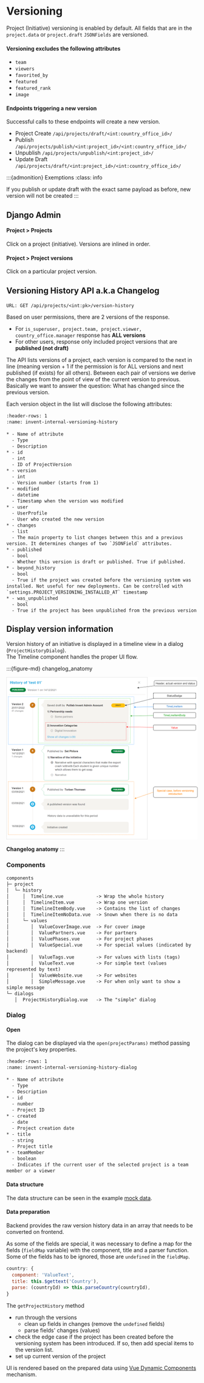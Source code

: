 # Versioning
Project (Initiative) versioning is enabled by default.
All fields that are in the `project.data` or `project.draft` `JSONFields` are versioned.

#### Versioning excludes the following attributes
- `team`
- `viewers`
- `favorited_by`
- `featured`
- `featured_rank`
- `image`

#### Endpoints triggering a new version
Successful calls to these endpoints will create a new version.
- Project Create `/api/projects/draft/<int:country_office_id>/`
- Publish `/api/projects/publish/<int:project_id>/<int:country_office_id>/`
- Unpublish `/api/projects/unpublish/<int:project_id>/`
- Update Draft `/api/projects/draft/<int:project_id>/<int:country_office_id>/`

:::{admonition} Exemptions
:class: info

If you publish or update draft with the exact same payload as before, new version will not be created
:::

## Django Admin

#### Project > Projects
Click on a project (initiative). Versions are inlined in order.

#### Project > Project versions
Click on a particular project version.

## Versioning History API a.k.a Changelog
`URL: GET /api/projects/<int:pk>/version-history`

Based on user permissions, there are 2 versions of the response.
- For `is_superuser, project.team, project.viewer, country_office.manager` response has **ALL versions**
- For other users, response only included project versions that are **published (not draft)**

The API lists versions of a project, each version is compared to the next in line (meaning version + 1 if
the permission is for ALL versions and next published (if exists) for all others).
Between each pair of versions we derive the changes from the point of view of the current version to previous. 
Basically we want to answer the question: What has changed since the previous version.

Each version object in the list will disclose the following attributes:
```{list-table} Versioning History Response attributes
:header-rows: 1
:name: invent-internal-versioning-history

* - Name of attribute
  - Type
  - Description
* - id
  - int
  - ID of ProjectVersion
* - version
  - int
  - Version number (starts from 1)
* - modified
  - datetime
  - Timestamp when the version was modified
* - user
  - UserProfile
  - User who created the new version
* - changes
  - list
  - The main property to list changes between this and a previous version. It determines changes of two `JSONField` attributes.
* - published
  - bool 
  - Whether this version is draft or published. True if published.
* - beyond_history
  - bool
  - True if the project was created before the versioning system was installed. Not useful for new deployments. Can be controlled with `settings.PROJECT_VERSIONING_INSTALLED_AT` timestamp
* - was_unpublished
  - bool
  - True if the project has been unpublished from the previous version
```

## Display version information

Version history of an initiative is displayed in a timeline view in a dialog (`ProjectHistoryDialog`).  
The Timeline component handles the proper UI flow.

:::{figure-md} changelog_anatomy

<img src="./_static/images/changelog_anatomy.png" alt="Changelog anatomy" class="bg-primary mb-1" width="600px">

**Changelog anatomy**
:::

### Components

```
components
├─ project
│  └─ history
│     │  Timeline.vue            -> Wrap the whole history
│     │  TimelineItem.vue        -> Wrap one version
│     │  TimelineItemBody.vue    -> Contains the list of changes
│     │  TimelineItemNoData.vue  -> Snown when there is no data
│     └─ values
│        │  ValueCoverImage.vue  -> For cover image
│        │  ValuePartners.vue    -> For partners
│        │  ValuePhases.vue      -> For project phases
│        │  ValueSpecial.vue     -> For special values (indicated by backend)
│        │  ValueTags.vue        -> For values with lists (tags)
│        │  ValueText.vue        -> For simple text (values represented by text)
│        │  ValueWebsite.vue     -> For websites
│        │  SimpleMessage.vue    -> For when only want to show a simple message
└─ dialogs
   │  ProjectHistoryDialog.vue   -> The "simple" dialog
```

### Dialog

#### Open

The dialog can be displayed via the `open(projectParams)` method passing the project's key properties.

```{list-table} Dialog options
:header-rows: 1
:name: invent-internal-versioning-history-dialog

* - Name of attribute
  - Type
  - Description
* - id
  - number
  - Project ID
* - created
  - date
  - Project creation date
* - title
  - string
  - Project title
* - teamMember
  - boolean
  - Indicates if the current user of the selected project is a team member or a viewer
```
#### Data structure

The data structure can be seen in the example [mock data](./_static/version_history.mock.json).

#### Data preparation

Backend provides the raw version history data in an array that needs to be converted on frontend.  

As some of the fields are special, it was necessary to define a map for the fields (`fieldMap` variable) with the component, title and a parser function. Some of the fields has to be ignored, those are `undefined` in the `fieldMap`.

```js
country: {
  component: 'ValueText',
  title: this.$gettext('Country'),
  parse: (countryId) => this.parseCountry(countryId),
}
```

The `getProjectHistory` method 
- run through the versions
  - clean up fields in changes (remove the `undefined` fields)
  - parse fields' changes (values)
- check the edge case if the project has been created before the versioning system has been introduced. If so, then add special items to the version list.
- set up current version of the project

UI is rendered based on the prepared data using [Vue Dynamic Components](https://v2.vuejs.org/v2/guide/components.html?redirect=true#Dynamic-Components) mechanism.

